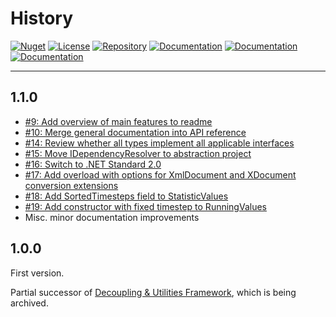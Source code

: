 # History

[![Nuget](https://img.shields.io/nuget/v/RI.Utilities)](https://www.nuget.org/packages/RI.Utilities/) [![License](https://img.shields.io/github/license/RotenInformatik/UtilitiesDotNet)](LICENSE) [![Repository](https://img.shields.io/badge/repo-UtilitiesDotNet-lightgrey)](https://github.com/RotenInformatik/UtilitiesDotNet) [![Documentation](https://img.shields.io/badge/docs-Readme-yellowgreen)](README.md) [![Documentation](https://img.shields.io/badge/docs-History-yellowgreen)](HISTORY.md) [![Documentation](https://img.shields.io/badge/docs-API-yellowgreen)](https://roteninformatik.github.io/UtilitiesDotNet/api/)

---

## 1.1.0

* [#9: Add overview of main features to readme](https://github.com/RotenInformatik/UtilitiesDotNet/issues/9)
* [#10: Merge general documentation into API reference](https://github.com/RotenInformatik/UtilitiesDotNet/issues/10)
* [#14: Review whether all types implement all applicable interfaces](https://github.com/RotenInformatik/UtilitiesDotNet/issues/14)
* [#15: Move IDependencyResolver to abstraction project](https://github.com/RotenInformatik/UtilitiesDotNet/issues/15)
* [#16: Switch to .NET Standard 2.0](https://github.com/RotenInformatik/UtilitiesDotNet/issues/16)
* [#17: Add overload with options for XmlDocument and XDocument conversion extensions](https://github.com/RotenInformatik/UtilitiesDotNet/issues/17)
* [#18: Add SortedTimesteps field to StatisticValues](https://github.com/RotenInformatik/UtilitiesDotNet/issues/18)
* [#19: Add constructor with fixed timestep to RunningValues](https://github.com/RotenInformatik/UtilitiesDotNet/issues/19)
* Misc. minor documentation improvements

## 1.0.0

First version.

Partial successor of [Decoupling & Utilities Framework](https://github.com/RotenInformatik/RI_Framework), which is being archived.